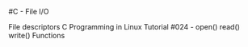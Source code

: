 #C - File I/O

File descriptors
C Programming in Linux Tutorial #024 - open() read() write() Functions
